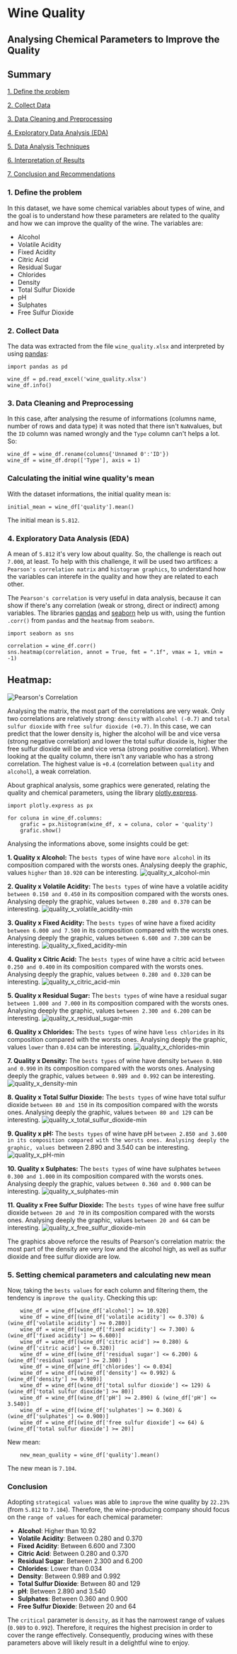 # Wine Quality
## Analysing Chemical Parameters to Improve the Quality

## Summary
[1. Define the problem](https://github.com/JPedroPy/Data_Analysis_Wine_Quality#1-define-the-problem)

[2. Collect Data]()

[3. Data Cleaning and Preprocessing]()

[4. Exploratory Data Analysis (EDA)]()

[5. Data Analysis Techniques]()

[6. Interpretation of Results]()

[7. Conclusion and Recommendations]()

### 1. Define the problem
In this dataset, we have some chemical variables about types of wine, and the goal is to understand how these parameters are related to the quality and how we can improve the quality of the wine. The variables are:

* Alcohol
* Volatile Acidity
* Fixed Acidity
* Citric Acid
* Residual Sugar
* Chlorides
* Density
* Total Sulfur Dioxide
* pH
* Sulphates
* Free Sulfur Dioxide

### 2. Collect Data
The data was extracted from the file `wine_quality.xlsx` and interpreted by using [pandas](https://pandas.pydata.org/docs/):

    import pandas as pd
    
    wine_df = pd.read_excel('wine_quality.xlsx')
    wine_df.info()

### 3. Data Cleaning and Preprocessing
In this case, after analysing the resume of informations (columns name, number of rows and data type) it was noted that there isn't `NaN`values, but the `ID` column was named wrongly and the `Type` column can't helps a lot. So:

    wine_df = wine_df.rename(columns{'Unnamed 0':'ID'})
    wine_df = wine_df.drop(['Type'], axis = 1)

### Calculating the initial wine quality's mean
With the dataset informations, the initial quality mean is:

    initial_mean = wine_df['quality'].mean()

The initial mean is `5.812`.

### 4. Exploratory Data Analysis (EDA) 
A mean of `5.812` it's very low about quality. So, the challenge is reach out `7.000`, at least. To help with this challenge, it will be used two artifices: a `Pearson's correlation matrix` and `histogram graphics`, to understand how the variables can interefe in the quality and how they are related to each other. 

The `Pearson's correlation` is very useful in data analysis, because it can show if there's any correlation (weak or strong, direct or indirect) among variables. The libraries [pandas](https://pandas.pydata.org/docs/) and [seaborn](https://seaborn.pydata.org/#) help us with, using the funtion `.corr()` from `pandas` and the `heatmap` from `seaborn`.

    import seaborn as sns
        
    correlation = wine_df.corr()
    sns.heatmap(correlation, annot = True, fmt = ".1f", vmax = 1, vmin = -1)

## **Heatmap**: 

![Pearson's Correlation](https://github.com/JPedroPy/Wine_Quality_Data_Analysis/assets/141521444/0e6b05cd-11fb-4688-90ea-500295cfaaa9)

Analysing the matrix, the most part of the correlations are very weak. Only two correlations are relatively strong: `density` with `alcohol (-0.7)` and `total sulfur dioxide` with `free sulfur dioxide (+0.7)`. In this case, we can predict that the lower density is, higher the alcohol will be and vice versa (strong negative correlation) and lower the total sulfur dioxide is, higher the free sulfur dioxide will be and vice versa (strong positive correlation). When looking at the quality column, there isn't any variable who has a strong correlation. The highest value is `+0.4` (correlation between `quality` and `alcohol`), a weak correlation.

About graphical analysis, some graphics were generated, relating the quality and chemical parameters, using the library [plotly.express](https://plotly.com/python-api-reference/plotly.express.html).

    import plotly.express as px
        
    for coluna in wine_df.columns:
        grafic = px.histogram(wine_df, x = coluna, color = 'quality')
        grafic.show()
            
Analysing the informations above, some insights could be get:

**1. Quality x Alcohol:** The `bests types` of wine have `more alcohol` in its composition compared with the worsts ones. Analysing deeply the graphic, values `higher` than `10.920` can be interesting.
![quality_x_alcohol-min](https://github.com/JPedroPy/Wine_Quality_Data_Analysis/assets/141521444/e62472c8-9308-4f35-9fdd-03edc2da0d7d)

**2. Quality x Volatile Acidity:** The `bests types` of wine have a volatile acidity `between 0.150 and 0.450` in its composition compared with the worsts ones. Analysing deeply the graphic, values `between 0.280 and 0.370` can be interesting.
![quality_x_volatile_acidity-min](https://github.com/JPedroPy/Wine_Quality_Data_Analysis/assets/141521444/4edb4e0e-4b96-4fac-958c-f6dbd9ae33cc)

**3. Quality x Fixed Acidity:** The `bests types` of wine have a fixed acidity `between 6.000 and 7.500` in its composition compared with the worsts ones. Analysing deeply the graphic, values `between 6.600 and 7.300` can be interesting.
![quality_x_fixed_acidity-min](https://github.com/JPedroPy/Wine_Quality_Data_Analysis/assets/141521444/dd196626-dd8e-4fc9-ac1c-b192ae05bdf2)

**4. Quality x Citric Acid:** The `bests types` of wine have a citric acid `between 0.250 and 0.400` in its composition compared with the worsts ones. Analysing deeply the graphic, values `between 0.280 and 0.320` can be interesting.
![quality_x_citric_acid-min](https://github.com/JPedroPy/Wine_Quality_Data_Analysis/assets/141521444/0806a314-9134-47f6-822f-f3af68c16a05)

**5. Quality x Residual Sugar:** The `bests types` of wine have a residual sugar `between 1.000 and 7.000` in its composition compared with the worsts ones. Analysing deeply the graphic, values `between 2.300 and 6.200` can be interesting.
![quality_x_residual_sugar-min](https://github.com/JPedroPy/Wine_Quality_Data_Analysis/assets/141521444/078f6651-8fd5-4b48-9ec9-7afc51c467aa)

**6. Quality x Chlorides:** The `bests types` of wine have `less chlorides` in its composition compared with the worsts ones. Analysing deeply the graphic, values `lower` than `0.034` can be interesting.
![quality_x_chlorides-min](https://github.com/JPedroPy/Wine_Quality_Data_Analysis/assets/141521444/707adb0f-8da3-49e1-aa32-8e0cc6a50574)

**7. Quality x Density:** The `bests types` of wine have density `between 0.980 and 0.990` in its composition compared with the worsts ones. Analysing deeply the graphic, values `between 0.989 and 0.992` can be interesting.
![quality_x_density-min](https://github.com/JPedroPy/Wine_Quality_Data_Analysis/assets/141521444/89cbe9c0-8cda-46e2-80fa-ff8ce98dd60d)

**8. Quality x Total Sulfur Dioxide:** The `bests types` of wine have total sulfur dioxide `between 80 and 150` in its composition compared with the worsts ones. Analysing deeply the graphic, values `between 80 and 129` can be interesting.
![quality_x_total_sulfur_dioxide-min](https://github.com/JPedroPy/Wine_Quality_Data_Analysis/assets/141521444/835640a9-a1b5-4062-9c50-3516897001a4)

**9. Quality x pH:** The `bests types` of wine have pH `between 2.850 and 3.600 in its composition compared with the worsts ones. Analysing deeply the graphic, values `between 2.890 and 3.540 can be interesting.
![quality_x_pH-min](https://github.com/JPedroPy/Wine_Quality_Data_Analysis/assets/141521444/d15a7c73-3a5a-4b4a-b791-cb0decf55087)

**10. Quality x Sulphates:** The `bests types` of wine have sulphates `between 0.300 and 1.000` in its composition compared with the worsts ones. Analysing deeply the graphic, values `between 0.360 and 0.900` can be interesting.
![quality_x_sulphates-min](https://github.com/JPedroPy/Wine_Quality_Data_Analysis/assets/141521444/383faa72-c33f-44d7-b91c-46ef1df82744)

**11. Quality x Free Sulfur Dioxide:** The `bests types` of wine have free sulfur dioxide `between 20 and 70` in its composition compared with the worsts ones. Analysing deeply the graphic, values `between 20 and 64` can be interesting.
![quality_x_free_sulfur_dioxide-min](https://github.com/JPedroPy/Wine_Quality_Data_Analysis/assets/141521444/51190c01-fcba-4c45-bae6-59d1ac670d57)

The graphics above reforce the results of Pearson's correlation matrix: the most part of the density are very low and the alcohol high, as well as sulfur dioxide and free sulfur dioxide are low.

### 5. Setting chemical parameters and calculating new mean
Now, taking the `bests values` for each column and filtering them, the tendency is `improve the quality`. Checking this up:

        wine_df = wine_df[wine_df['alcohol'] >= 10.920]
        wine_df = wine_df[(wine_df['volatile acidity'] <= 0.370) & (wine_df['volatile acidity'] >= 0.280)]
        wine_df = wine_df[(wine_df['fixed acidity'] <= 7.300) & (wine_df['fixed acidity'] >= 6.600)]
        wine_df = wine_df[(wine_df['citric acid'] >= 0.280) & (wine_df['citric acid'] <= 0.320)]
        wine_df = wine_df[(wine_df['residual sugar'] <= 6.200) & (wine_df['residual sugar'] >= 2.300) ]
        wine_df = wine_df[wine_df['chlorides'] <= 0.034]
        wine_df = wine_df[(wine_df['density'] <= 0.992) & (wine_df['density'] >= 0.989)]
        wine_df = wine_df[(wine_df['total sulfur dioxide'] <= 129) & (wine_df['total sulfur dioxide'] >= 80)]
        wine_df = wine_df[(wine_df['pH'] >= 2.890) & (wine_df['pH'] <= 3.540)]
        wine_df = wine_df[(wine_df['sulphates'] >= 0.360) & (wine_df['sulphates'] <= 0.900)]
        wine_df = wine_df[(wine_df['free sulfur dioxide'] <= 64) & (wine_df['total sulfur dioxide'] >= 20)]

New mean:

        new_mean_quality = wine_df['quality'].mean()

The new mean is `7.104`.

### Conclusion
Adopting `strategical values` was able to `improve` the wine quality by `22.23%` (from `5.812` to `7.104`). Therefore, the wine-producing company should focus on the `range of values` for each chemical parameter:

- **Alcohol**: Higher than 10.92
- **Volatile Acidity**: Between 0.280 and 0.370
- **Fixed Acidity**: Between 6.600 and 7.300
- **Citric Acid**: Between 0.280 and 0.370
- **Residual Sugar**: Between 2.300 and 6.200
- **Chlorides**: Lower than 0.034
- **Density**: Between 0.989 and 0.992
- **Total Sulfur Dioxide**: Between 80 and 129
- **pH**: Between 2.890 and 3.540
- **Sulphates**: Between 0.360 and 0.900
- **Free Sulfur Dioxide**: Between 20 and 64

The `critical` parameter is `density`, as it has the narrowest range of values (`0.989` to `0.992`). Therefore, it requires the highest precision in order to cover the range effectively. Consequently, producing wines with these parameters above will likely result in a delightful wine to enjoy.








    
    


